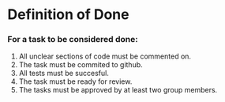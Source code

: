 # Definition of Done


### For a task to be considered done:

1. All unclear sections of code must be commented on.
2. The task must be commited to github.
3. All tests must be succesful.
4. The task must be ready for review.
5. The tasks must be approved by at least two group members.